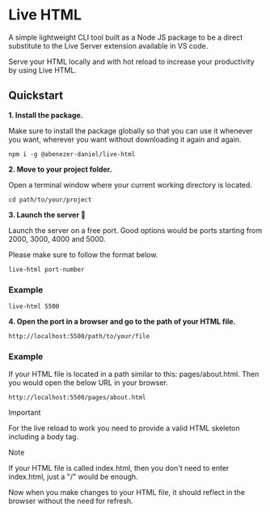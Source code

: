 # Live HTML

A simple lightweight CLI tool built as a Node JS package to be a direct substitute to the Live Server extension available in VS code.

Serve your HTML locally and with hot reload to increase your productivity by using Live HTML.

## Quickstart

**1. Install the package.**

Make sure to install the package globally so that you can use it whenever you want, wherever you want without downloading it again and again.

```shell
npm i -g @abenezer-daniel/live-html
```

**2. Move to your project folder.**

Open a terminal window where your current working directory is located.

```shell
cd path/to/your/project
```

**3. Launch the server 🚀**

Launch the server on a free port. Good options would be ports starting from 2000, 3000, 4000 and 5000.

Please make sure to follow the format below.

```shell
live-html port-number
```

### Example
```shell
live-html 5500
```

**4. Open the port in a browser and go to the path of your HTML file.**

```
http://localhost:5500/path/to/your/file
```

### Example

If your HTML file is located in a path similar to this: pages/about.html. Then you would open the below URL in your browser.

```
http://localhost:5500/pages/about.html
```

> [!IMPORTANT]
> For the live reload to work you need to provide a valid HTML skeleton including a body tag.

> [!NOTE]
> If your HTML file is called index.html, then you don't need to enter index.html, just a "/" would be enough.

Now when you make changes to your HTML file, it should reflect in the browser without the need for refresh.

